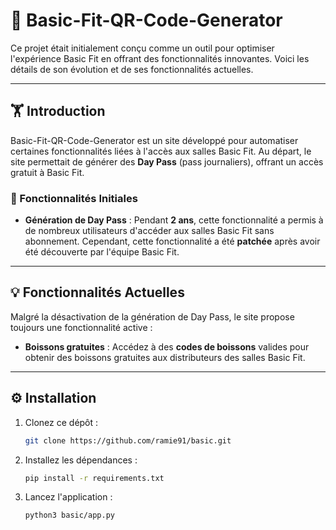 # 🚀 Basic-Fit-QR-Code-Generator

Ce projet était initialement conçu comme un outil pour optimiser l'expérience Basic Fit en offrant des fonctionnalités innovantes. Voici les détails de son évolution et de ses fonctionnalités actuelles.  

---

## 🏋️ Introduction  

Basic-Fit-QR-Code-Generator est un site développé pour automatiser certaines fonctionnalités liées à l'accès aux salles Basic Fit. Au départ, le site permettait de générer des **Day Pass** (pass journaliers), offrant un accès gratuit à Basic Fit.  

### 🎉 Fonctionnalités Initiales  
- **Génération de Day Pass** : Pendant **2 ans**, cette fonctionnalité a permis à de nombreux utilisateurs d'accéder aux salles Basic Fit sans abonnement. Cependant, cette fonctionnalité a été **patchée** après avoir été découverte par l'équipe Basic Fit.  

---

## 💡 Fonctionnalités Actuelles  

Malgré la désactivation de la génération de Day Pass, le site propose toujours une fonctionnalité active :  

- **Boissons gratuites** : Accédez à des **codes de boissons** valides pour obtenir des boissons gratuites aux distributeurs des salles Basic Fit.  

---

## ⚙️ Installation  

1. Clonez ce dépôt :  
   ```bash
   git clone https://github.com/ramie91/basic.git
   ```
2. Installez les dépendances :  
   ```bash
   pip install -r requirements.txt
   ```
3. Lancez l'application :  
   ```bash
   python3 basic/app.py
   ```

